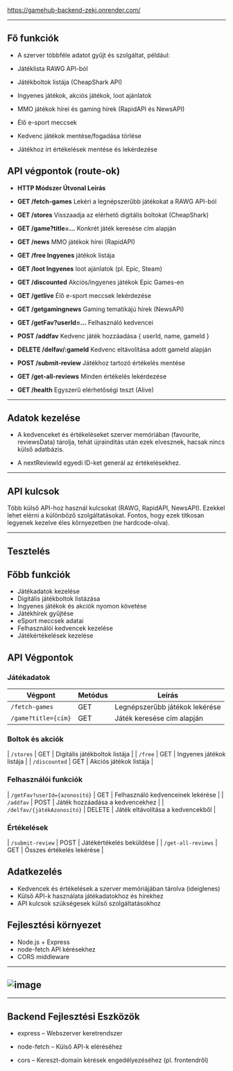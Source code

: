 https://gamehub-backend-zekj.onrender.com/

---

## Fő funkciók

- A szerver többféle adatot gyűjt és szolgáltat, például:

- Játéklista RAWG API-ból

- Játékboltok listája (CheapShark API)

- Ingyenes játékok, akciós játékok, loot ajánlatok

- MMO játékok hírei és gaming hírek (RapidAPI és NewsAPI)

- Élő e-sport meccsek

- Kedvenc játékok mentése/fogadása törlése

- Játékhoz írt értékelések mentése és lekérdezése


## API végpontok (route-ok)

- **HTTP Módszer	Útvonal	Leírás**
- **GET	/fetch-games**	Lekéri a legnépszerűbb játékokat a RAWG API-ból

- **GET	/stores**	Visszaadja az elérhető digitális boltokat (CheapShark)

- **GET	/game?title=...**	Konkrét játék keresése cím alapján

- **GET	/news**	MMO játékok hírei (RapidAPI)

- **GET	/free	Ingyenes** játékok listája

- **GET	/loot	Ingyenes** loot ajánlatok (pl. Epic, Steam)

- **GET	/discounted**	Akciós/ingyenes játékok Epic Games-en

- **GET	/getlive**	Élő e-sport meccsek lekérdezése

- **GET	/getgamingnews**	Gaming tematikájú hírek (NewsAPI)

- **GET	/getFav?userId=...**	Felhasználó kedvencei

- **POST	/addfav**	Kedvenc játék hozzáadása { userId, name, gameId }

- **DELETE	/delfav/:gameId**	Kedvenc eltávolítása adott gameId alapján

- **POST	/submit-review**	Játékhoz tartozó értékelés mentése

- **GET	/get-all-reviews**	Minden értékelés lekérdezése

- **GET	/health**	Egyszerű elérhetőségi teszt (Alive)


---

## Adatok kezelése

- A kedvenceket és értékeléseket szerver memóriában (favourite, reviewsData) tárolja, tehát újraindítás után ezek elvesznek, hacsak nincs külső adatbázis.

- A nextReviewId egyedi ID-ket generál az értékelésekhez.

---

## API kulcsok

Több külső API-hoz használ kulcsokat (RAWG, RapidAPI, NewsAPI). Ezekkel lehet elérni a különböző szolgáltatásokat. Fontos, hogy ezek titkosan legyenek kezelve éles környezetben (ne hardcode-olva).

---

## Tesztelés

## Főbb funkciók
- Játékadatok kezelése
- Digitális játékboltok listázása
- Ingyenes játékok és akciók nyomon követése
- Játékhírek gyűjtése
- eSport meccsek adatai
- Felhasználói kedvencek kezelése
- Játékértékelések kezelése

## API Végpontok

### Játékadatok
| Végpont | Metódus | Leírás |
|---------|---------|--------|
| `/fetch-games` | GET | Legnépszerűbb játékok lekérése |
| `/game?title={cím}` | GET | Játék keresése cím alapján |

### Boltok és akciók
| `/stores` | GET | Digitális játékboltok listája |
| `/free` | GET | Ingyenes játékok listája |
| `/discounted` | GET | Akciós játékok listája |

### Felhasználói funkciók
| `/getFav?userId={azonosító}` | GET | Felhasználó kedvenceinek lekérése |
| `/addfav` | POST | Játék hozzáadása a kedvencekhez |
| `/delfav/{játékAzonosító}` | DELETE | Játék eltávolítása a kedvencekből |

### Értékelések
| `/submit-review` | POST | Játékértékelés beküldése |
| `/get-all-reviews` | GET | Összes értékelés lekérése |

## Adatkezelés
- Kedvencek és értékelések a szerver memóriájában tárolva (ideiglenes)
- Külső API-k használata játékadatokhoz és hírekhez
- API kulcsok szükségesek külső szolgáltatásokhoz

## Fejlesztési környezet
- Node.js + Express
- node-fetch API kérésekhez
- CORS middleware

---
![image](https://github.com/user-attachments/assets/b8c08b89-6683-473d-9388-f027a11755b3)
---
---

## Backend Fejlesztési Eszközök

- express – Webszerver keretrendszer

- node-fetch – Külső API-k eléréséhez

- cors – Kereszt-domain kérések engedélyezéséhez (pl. frontendről)

